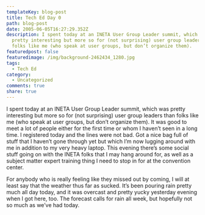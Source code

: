 ```yaml
---
templateKey: blog-post
title: Tech Ed Day 0
path: blog-post
date: 2005-06-05T16:27:29.352Z
description: I spent today at an INETA User Group Leader summit, which was
  pretty interesting but more so for (not surprising) user group leaders than
  folks like me (who speak at user groups, but don’t organize them).
featuredpost: false
featuredimage: /img/background-2462434_1280.jpg
tags:
  - Tech Ed
category:
  - Uncategorized
comments: true
share: true
---
```

<!--StartFragment-->

I spent today at an INETA User Group Leader summit, which was pretty interesting but more so for (not surprising) user group leaders than folks like me (who speak at user groups, but don’t organize them). It was good to meet a lot of people either for the first time or whom I haven’t seen in a long time. I registered today and the lines were not bad. Got a nice bag full of stuff that I haven’t gone through yet but which I’m now lugging around with me in addition to my very heavy laptop. This evening there’s some social stuff going on with the INETA folks that I may hang around for, as well as a subject matter expert training thing I need to stop in for at the convention center.

For anybody who is really feeling like they missed out by coming, I will at least say that the weather thus far as sucked. It’s been pouring rain pretty much all day today, and it was overcast and pretty yucky yesterday evening when I got here, too. The forecast calls for rain all week, but hopefully not so much as we’ve had today.

<!--EndFragment-->